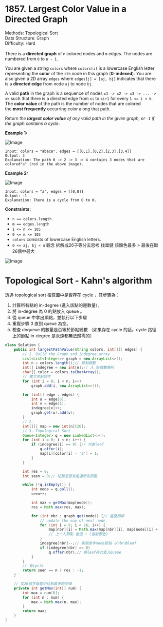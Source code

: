 # 1857. Largest Color Value in a Directed Graph  

  Methods: Topological Sort </br> Data Structure: Graph </br> Difficulty: Hard </br> </br>There is a **directed graph** of `n` colored nodes and `m` edges. The nodes are numbered from `0` to `n - 1`.

You are given a string `colors` where `colors[i]` is a lowercase English letter representing the **color** of the `ith` node in this graph (**0-indexed**). You are also given a 2D array `edges` where `edges[j] = [aj, bj]` indicates that there is a **directed edge** from node `aj` to node `bj`.

A valid **path** in the graph is a sequence of nodes `x1 -> x2 -> x3 -> ... -> xk` such that there is a directed edge from `xi` to `xi+1` for every `1 <= i < k`. The **color value** of the path is the number of nodes that are colored the **most frequently** occurring color along that path.

Return *the ****largest color value**** of any valid path in the given graph, or *`-1`* if the graph contains a cycle*.

**Example 1:**

![Image](https://assets.leetcode.com/uploads/2021/04/21/leet1.png)

```plain text
Input: colors = "abaca", edges = [[0,1],[0,2],[2,3],[3,4]]
Output: 3
Explanation: The path 0 -> 2 -> 3 -> 4 contains 3 nodes that are colored"a" (red in the above image).
```

**Example 2:**

![Image](https://assets.leetcode.com/uploads/2021/04/21/leet2.png)

```plain text
Input: colors = "a", edges = [[0,0]]
Output: -1
Explanation: There is a cycle from 0 to 0.
```

**Constraints:**

- `n == colors.length`
- `m == edges.length`
- `1 <= n <= 105`
- `0 <= m <= 105`
- `colors` consists of lowercase English letters.
- `0 <= aj, bj < n`
觀念 拆解成26子等分去思考 找單鏈 該顏色最多 > 最後在取26個中最大

![Image](https://prod-files-secure.s3.us-west-2.amazonaws.com/81bfe8e8-c2fe-4d29-8949-0ba3cf293f0f/1d06e5b4-aef7-4039-9d1e-324b0aa4cfcd/Untitled.png?X-Amz-Algorithm=AWS4-HMAC-SHA256&X-Amz-Content-Sha256=UNSIGNED-PAYLOAD&X-Amz-Credential=ASIAZI2LB466ZOSCWH7S%2F20250530%2Fus-west-2%2Fs3%2Faws4_request&X-Amz-Date=20250530T123243Z&X-Amz-Expires=3600&X-Amz-Security-Token=IQoJb3JpZ2luX2VjENz%2F%2F%2F%2F%2F%2F%2F%2F%2F%2FwEaCXVzLXdlc3QtMiJGMEQCIQCgnOVRx4f4UUzn07yqfWuZUPoAQkcdx9dQHezSYtPuUAIfD8r79ZFGy4elWA0A5dhco7m9pxht%2B3nC3bM0gEDARSqIBAil%2F%2F%2F%2F%2F%2F%2F%2F%2F%2F8BEAAaDDYzNzQyMzE4MzgwNSIM1D5Sx6WNAipPbgHgKtwDJnQpJIZYK6WI%2F%2B5xCbd4hN0FC9GujXF74ZurKq7PZDUVWp7R%2B5cpRuw6xjPkufsDVMKsLzhh4cCYrQBrA%2FqbJ5FoUauybsU%2B2j81QxKj%2FHNzHuQ7Ol7lo3VxpX2G6S8bdUqas2oq0jLHSVrj46%2FPVZwuar%2BqU08LEHtMsFpdXdQ1gt475NjW95fuGtR60iKBcmuKVa%2FvlPPPRU8I2zCzI%2FOXUNeDJ7cKQbKelHJQl0gC3zhAmS3p%2BtjbjKBCah8J5wtt9oM7CdbYFmc1B2SCoQSWTyX9VXPHR7TI1Cl2BUMK9emdRJkcs%2Bv3eGyh6EEmb5vCBu7MXyXZvSz%2BqIof2%2BIPnxYdaICycPFidAJJV1Xp5U8c8cH1MhNHkt0PJRQiL%2BKcTqj1Pw5cFyBEfcnA3o0F3CXI4vcdIh45bzXckSCtwFY7ORs8TmT%2BVIz2GEcOmawG%2FKKtNpaPZEKRwa%2BGIuVaSU2z2e%2FN2wszzlB%2BSEWJXffwFYSE9VChHJph5tCoJfsS4JKLdfoiXI1tGlbr4E%2FEdP9elUyK4Wy67zNatBtw8gLIoxBRjGTSNUvg9suxmVzAjqyQX69yuqTXRDZPoH%2BuIsmZ5V4oCsGeXMBuOJTHLsh%2Fl35fd%2Bw8mW0w%2BrHmwQY6pgEN1na%2FKCZ32tXipnCswP28rvydCqjSqDR7zwjyUpc6A5mpQ%2BLqw9ItMcmMTFOnUmAzDfcDFwoPa9YWgi4J5MMtBSL0ZxZ3vZa8z%2BuKfoD0l%2Fahn6ZYszDOotlgWuvFm8qiSl9WXKqTOQAD4nWeRXqGAFGHM4dfVyM3z0lvl1GYPFH0PKAJYmh%2B38KR0taJHda2aYrLPKWoX6SSM2a8kI%2FfPk%2B2vmmB&X-Amz-Signature=b36c8c862b0b7dba26aac0aa249385c9adcf2bfece304a7abd05f6eaeb94360d&X-Amz-SignedHeaders=host&x-id=GetObject)

# **Topological Sort - Kahn's algorithm**

透過 topological sort 檢查圖中是否存在 cycle ，其步驟為：

1. 計算所有點的 in-degree (進入該點的邊數量）。
1. 將 in-degree 為 0 的點放入 queue 。
1. 從 queue 中拿出頂點，並執行以下步驟
1. 重複步驟 3 直到 queue 為空。
1. 檢查 dequeue 的數量是否等於節點總數 （如果存在 cycle 的話，cycle 路徑上的節點 in-degree 是永遠都無法歸零的）
```java
class Solution {
    public int largestPathValue(String colors, int[][] edges) {
        // 1. Build the Graph and Indegree array
        List<List<Integer>> graph = new ArrayList<>();
        int n = colors.length();// 節點總數
        int[] indegree = new int[n];// 入 點個數陣列
        char[] color = colors.toCharArray();
        // 建立各點物件
        for (int i = 0; i < n; i++)
            graph.add(i, new ArrayList<>());

        for (int[] edge : edges) {
            int u = edge[0];
            int v = edge[1];
            indegree[v]++;
            graph.get(u).add(v);
        }
        // 2. 
        int[][] map = new int[n][26];
        // 3. Topological Sort
        Queue<Integer> q = new LinkedList<>();
        for (int i = 0; i < n; i++) {
            if (indegree[i] == 0) {// 代表leaf
                q.offer(i);
                map[i][color[i] - 'a'] = 1;
            }
        }

        int res = 0;
        int seen = 0;// 紀錄是否有走過所有節點

        while (!q.isEmpty()) {
            int node = q.poll();
            seen++;

            int max = getMax(map[node]);
            res = Math.max(res, max);

            for (int nbr : graph.get(node)) {// 遍歷相鄰
                // update the map of next node
                for (int i = 0; i < 26; i++) {
                    map[nbr][i] = Math.max(map[nbr][i], map[node][i] + ((color[nbr] - 'a' == i) ? 1 : 0));
                    // 上一入節點 全值 + (當前顏色)
                }
                indegree[nbr]--;// 刪除原本node節點 以nbr為leaf
                if (indegree[nbr] == 0)
                    q.offer(nbr);// 將leaf再次丟入Queue
            }
        }
        // 有cycle
        return seen == n ? res : -1;
    }

    // 從26個字母當中找到最多的字母
    private int getMax(int[] num) {
        int max = num[0];
        for (int n : num) {
            max = Math.max(n, max);
        }
        return max;
    }
}
```

